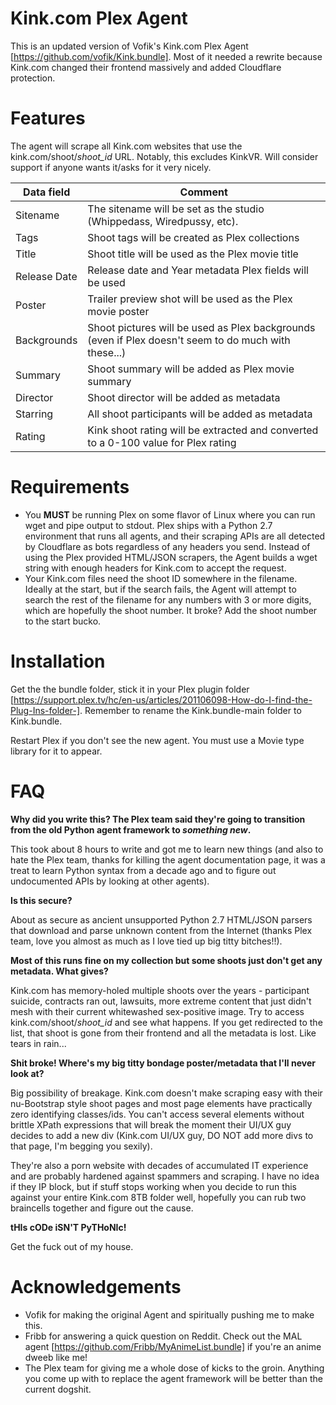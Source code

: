# Kink.com Plex Agent

This is an updated version of Vofik's Kink.com Plex Agent [https://github.com/vofik/Kink.bundle]. Most of it needed a rewrite because Kink.com changed their frontend massively and added Cloudflare protection.

# Features

The agent will scrape all Kink.com websites that use the kink.com/shoot/_shoot_id_ URL. Notably, this excludes KinkVR. Will consider support if anyone wants it/asks for it very nicely.

| Data field  | Comment |
| ------------- | ------------- |
| Sitename  | The sitename will be set as the studio (Whippedass, Wiredpussy, etc). |
| Tags  | Shoot tags will be created as Plex collections |
| Title  | Shoot title will be used as the Plex movie title |
| Release Date  | Release date and Year metadata Plex fields will be used |
| Poster  | Trailer preview shot will be used as the Plex movie poster |
| Backgrounds  | Shoot pictures will be used as Plex backgrounds (even if Plex doesn't seem to do much with these...) |
| Summary  | Shoot summary will be added as Plex movie summary |
| Director  | Shoot director will be added as metadata |
| Starring  | All shoot participants will be added as metadata |
| Rating  | Kink shoot rating will be extracted and converted to a 0-100 value for Plex rating |

# Requirements

 - You **MUST** be running Plex on some flavor of Linux where you can run wget and pipe output to stdout. Plex ships with a Python 2.7 environment that runs all agents, and their scraping APIs are all detected by Cloudflare as bots regardless of any headers you send. Instead of using the Plex provided HTML/JSON scrapers, the Agent builds a wget string with enough headers for Kink.com to accept the request.
 - Your Kink.com files need the shoot ID somewhere in the filename. Ideally at the start, but if the search fails, the Agent will attempt to search the rest of the filename for any numbers with 3 or more digits, which are hopefully the shoot number. It broke? Add the shoot number to the start bucko.

# Installation

Get the the bundle folder, stick it in your Plex plugin folder [https://support.plex.tv/hc/en-us/articles/201106098-How-do-I-find-the-Plug-Ins-folder-]. Remember to rename the Kink.bundle-main folder to Kink.bundle. 

Restart Plex if you don't see the new agent. You must use a Movie type library for it to appear.

# FAQ

**Why did you write this? The Plex team said they're going to transition from the old Python agent framework to _something new_.**

This took about 8 hours to write and got me to learn new things (and also to hate the Plex team, thanks for killing the agent documentation page, it was a treat to learn Python syntax from a decade ago and to figure out undocumented APIs by looking at other agents).

**Is this secure?**

About as secure as ancient unsupported Python 2.7 HTML/JSON parsers that download and parse unknown content from the Internet (thanks Plex team, love you almost as much as I love tied up big titty bitches!!).

**Most of this runs fine on my collection but some shoots just don't get any metadata. What gives?**

Kink.com has memory-holed multiple shoots over the years - participant suicide, contracts ran out, lawsuits, more extreme content that just didn't mesh with their current whitewashed sex-positive image. Try to access kink.com/shoot/_shoot_id_ and see what happens. If you get redirected to the list, that shoot is gone from their frontend and all the metadata is lost. Like tears in rain...

**Shit broke! Where's my big titty bondage poster/metadata that I'll never look at?**

Big possibility of breakage. Kink.com doesn't make scraping easy with their nu-Bootstrap style shoot pages and most page elements have practically zero identifying classes/ids. You can't access several elements without brittle XPath expressions that will break the moment their UI/UX guy decides to add a new div (Kink.com UI/UX guy, DO NOT add more divs to that page, I'm begging you sexily).

They're also a porn website with decades of accumulated IT experience and are probably hardened against spammers and scraping. I have no idea if they IP block, but if stuff stops working when you decide to run this against your entire Kink.com 8TB folder well, hopefully you can rub two braincells together and figure out the cause.

**tHIs cODe iSN'T PyTHoNIc!**

Get the fuck out of my house.

# Acknowledgements
 - Vofik for making the original Agent and spiritually pushing me to make this.
 - Fribb for answering a quick question on Reddit. Check out the MAL agent [https://github.com/Fribb/MyAnimeList.bundle] if you're an anime dweeb like me!
 - The Plex team for giving me a whole dose of kicks to the groin. Anything you come up with to replace the agent framework will be better than the current dogshit.
